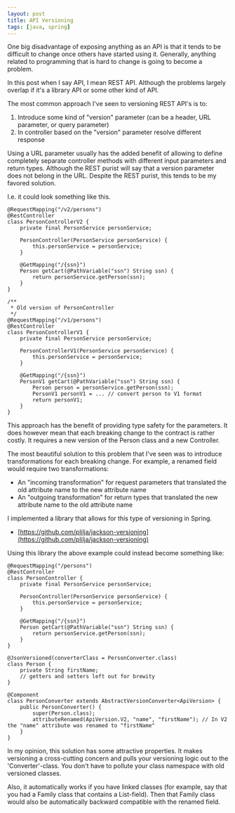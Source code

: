 ```yaml
---
layout: post
title: API Versioning
tags: [java, spring]
---
```


One big disadvantage of exposing anything as an API is that
it tends to be difficult to change once others have started
using it. Generally, anything related to programming that is hard
to change is going to become a problem.

In this post when I say API, I mean REST API. Although the
problems largely overlap if it's a library API or some other
kind of API.

The most common approach I've seen to versioning REST API's
is to:

1. Introduce some kind of "version" parameter (can be a header, URL parameter, or query parameter)
2. In controller based on the "version" parameter resolve different response

Using a URL parameter usually has the added benefit of allowing
to define completely separate controller methods with different
input parameters and return types. Although the REST purist will say
that a version parameter does not belong in the URL. Despite
the REST purist, this tends to be my favored solution.

I.e. it could look something like this. 

```
@RequestMapping("/v2/persons")
@RestController
class PersonControllerV2 {
    private final PersonService personService;

    PersonController(PersonService personService) {
        this.personService = personService;
    }

    @GetMapping("/{ssn}")
    Person getCart(@PathVariable("ssn") String ssn) {
        return personService.getPerson(ssn);
    }
}
```

```
/**
 * Old version of PersonController
 */
@RequestMapping("/v1/persons")
@RestController
class PersonControllerV1 {
    private final PersonService personService;

    PersonControllerV1(PersonService personService) {
        this.personService = personService;
    }

    @GetMapping("/{ssn}")
    PersonV1 getCart(@PathVariable("ssn") String ssn) {
        Person person = personService.getPerson(ssn);
        PersonV1 personV1 = ... // convert person to V1 format
        return personV1;
    }
}
```

This approach has the benefit of providing type safety
for the parameters. It does however mean that each breaking
change to the contract is rather costly. It requires a new version
of the Person class and a new Controller. 

The most beautiful solution to this problem that I've seen
was to introduce transformations for each breaking change. For example, 
a renamed field would require two transformations:

* An "incoming transformation" for request parameters that translated the old attribute name to the new attribute name
* An "outgoing transformation" for return types that translated the new attribute name to the old attribute name

I implemented a library that allows for this type of versioning in Spring.

* [https://github.com/plilja/jackson-versioning](https://github.com/plilja/jackson-versioning)

Using this library the above example could instead become something like:

```
@RequestMapping("/persons")
@RestController
class PersonController {
    private final PersonService personService;

    PersonController(PersonService personService) {
        this.personService = personService;
    }

    @GetMapping("/{ssn}")
    Person getCart(@PathVariable("ssn") String ssn) {
        return personService.getPerson(ssn);
    }
}

@JsonVersioned(converterClass = PersonConverter.class)
class Person {
    private String firstName;
    // getters and setters left out for brewity
}

@Component
class PersonConverter extends AbstractVersionConverter<ApiVersion> {
    public PersonConverter() {
        super(Person.class);
        attributeRenamed(ApiVersion.V2, "name", "firstName"); // In V2 the "name" attribute was renamed to "firstName"
    }
}
```

In my opinion, this solution has some attractive properties.
It makes versioning a cross-cutting concern and pulls your
versioning logic out to the 'Converter'-class. You don't have
to pollute your class namespace with old versioned classes. 

Also, it automatically works if you have linked classes (for example,
say that you had a Family class that contains a List<Person>-field). 
Then that Family class would also be automatically backward compatible
with the renamed field.
